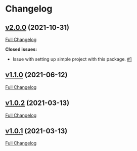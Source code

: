 # Changelog

## [v2.0.0](https://github.com/profesia/psr15-symfony-bundle/tree/v2.0.0) (2021-10-31)

[Full Changelog](https://github.com/profesia/psr15-symfony-bundle/compare/v1.1.0...v2.0.0)

**Closed issues:**

- Issue with setting up simple project with this package. [\#1](https://github.com/profesia/psr15-symfony-bundle/issues/1)

## [v1.1.0](https://github.com/profesia/psr15-symfony-bundle/tree/v1.1.0) (2021-06-12)

[Full Changelog](https://github.com/profesia/psr15-symfony-bundle/compare/v1.0.2...v1.1.0)

## [v1.0.2](https://github.com/profesia/psr15-symfony-bundle/tree/v1.0.2) (2021-03-13)

[Full Changelog](https://github.com/profesia/psr15-symfony-bundle/compare/v1.0.1...v1.0.2)

## [v1.0.1](https://github.com/profesia/psr15-symfony-bundle/tree/v1.0.1) (2021-03-13)

[Full Changelog](https://github.com/profesia/psr15-symfony-bundle/compare/v1.0.0...v1.0.1)
